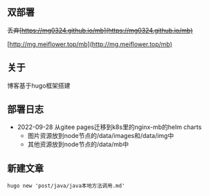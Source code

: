
## 双部署
~~丢弃[https://mg0324.github.io/mb](https://mg0324.github.io/mb)~~

[http://mg.meiflower.top/mb](http://mg.meiflower.top/mb)

## 关于
博客基于hugo框架搭建

## 部署日志
* 2022-09-28 从gitee pages迁移到k8s里的nginx-mb的helm charts
    * 图片资源放到node节点的/data/images和/data/img中
    * 其他资源放到node节点的/data/mb中

## 新建文章
```
hugo new 'post/java/java本地方法调用.md'
```